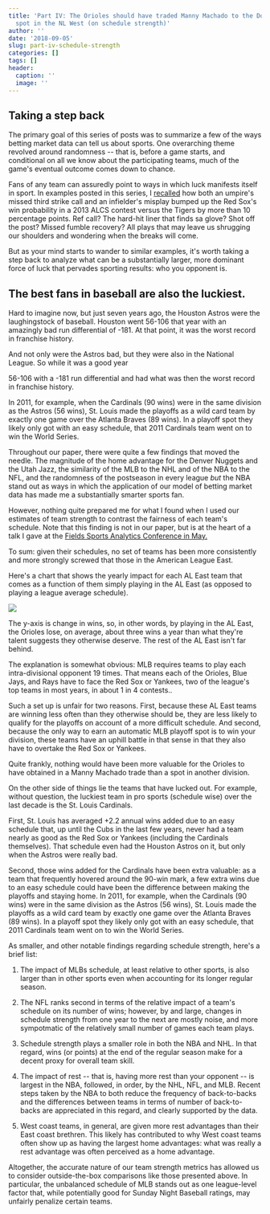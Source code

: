 ```yaml
---
title: 'Part IV: The Orioles should have traded Manny Machado to the Dodgers for a
  spot in the NL West (on schedule strength)'
author: ''
date: '2018-09-05'
slug: part-iv-schedule-strength
categories: []
tags: []
header:
  caption: ''
  image: ''
---
```



## Taking a step back 

The primary goal of this series of posts was to summarize a few of the ways betting market data can tell us about sports. One overarching theme revolved around randomness -- that is, before a game starts, and conditional on all we know about the participating teams, much of the game's eventual outcome comes down to chance.

Fans of any team can assuredly point to ways in which luck manifests itself in sport. In examples posted in this series, I [recalled](http://statsbylopez.netlify.com/post/part-i-randomness-of-games/) how both an umpire's missed third strike call and an infielder's misplay bumped up the Red Sox's win probability in a 2013 ALCS contest versus the Tigers by more than 10 percentage points. Ref call? The hard-hit liner that finds sa glove? Shot off the post? Missed fumble recovery? All plays that may leave us shrugging our shoulders and wondering when the breaks will come.

But as your mind starts to wander to similar examples, it's worth taking a step back to analyze what can be a substantially larger, more dominant force of luck that pervades sporting results: who you opponent is. 

## The best fans in baseball are also the luckiest. 

Hard to imagine now, but just seven years ago, the Houston Astros were the laughingstock of baseball. Houston went 56-106 that year with an amazingly bad run differential of -181. At that point, it was the worst record in franchise history. 

And not only were the Astros bad, but they were also in the National League. So while it was a good year 

 56-106 with a -181 run differential and had what was then the worst record in franchise history. 

In 2011, for example, when the Cardinals (90 wins) were in the same division as the Astros (56 wins), St. Louis made the playoffs as a wild card team by exactly one game over the Atlanta Braves (89 wins). In a playoff spot they likely only got with an easy schedule, that 2011 Cardinals team went on to win the World Series.




Throughout our paper, there were quite a few findings that moved the needle. The magnitude of the home advantage for the Denver Nuggets and the Utah Jazz, the similarity of the MLB to the NHL and of the NBA to the NFL, and the randomness of the postseason in every league *but* the NBA stand out as ways in which the application of our model of betting market data has made me a substantially smarter sports fan.

However, nothing quite prepared me for what I found when I used our estimates of team strength to contrast the fairness of each team's schedule. Note that this finding is not in our paper, but is at the heart of a talk I gave at the [Fields Sports Analytics Conference in May.](https://statsbylopez.github.io/Toronto18/Toronto18.html)

To sum: given their schedules, no set of teams has been more consistently and more strongly screwed that those in the American League East.

Here's a chart that shows the yearly impact for each AL East team that comes as a function of them simply playing in the AL East (as opposed to playing a league average schedule).

![](/img/ALEast1.png)

The y-axis is change in wins, so, in other words, by playing in the AL East, the Orioles lose, on average, about three wins a year than what they're talent suggests they otherwise deserve. The rest of the AL East isn't far behind.

The explanation is somewhat obvious: MLB requires teams to play each intra-divisional opponent 19 times. That means each of the Orioles, Blue Jays, and Rays have to face the Red Sox or Yankees, two of the league's top teams in most years, in about 1 in 4 contests..

Such a set up is unfair for two reasons. First, because these AL East teams are winning less often than they otherwise should be, they are less likely to qualify for the playoffs on account of a more difficult schedule. And second, because the only way to earn an automatic MLB playoff spot is to win your division, these teams have an uphill battle in that sense in that they also have to overtake the Red Sox or Yankees.

Quite frankly, nothing would have been more valuable for the Orioles to have obtained in a Manny Machado trade than a spot in another division.

On the other side of things lie the teams that have lucked out. For example, without question, the luckiest team in pro sports (schedule wise) over the last decade is the St. Louis Cardinals.

First, St. Louis has averaged +2.2 annual wins added due to an easy schedule that, up until the Cubs in the last few years, never had a team nearly as good as the Red Sox or Yankees (including the Cardinals themselves). That schedule even had the Houston Astros on it, but only when the Astros were really bad.

Second, those wins added for the Cardinals have been extra valuable: as a team that frequently hovered around the 90-win mark, a few extra wins due to an easy schedule could have been the difference between making the playoffs and staying home. In 2011, for example, when the Cardinals (90 wins) were in the same division as the Astros (56 wins), St. Louis made the playoffs as a wild card team by exactly one game over the Atlanta Braves (89 wins). In a playoff spot they likely only got with an easy schedule, that 2011 Cardinals team went on to win the World Series.

As smaller, and other notable findings regarding schedule strength, here's a brief list:

1. The impact of MLBs schedule, at least relative to other sports, is also larger than in other sports even when accounting for its longer regular season.

2. The NFL ranks second in terms of the relative impact of a team's schedule on its number of wins; however, by and large, changes in schedule strength from one year to the next are mostly noise, and more sympotmatic of the relatively small number of games each team plays.

3. Schedule strength plays a smaller role in both the NBA and NHL. In that regard, wins (or points) at the end of the regular season make for a decent proxy for overall team skill.

4. The impact of rest -- that is, having more rest than your opponent -- is largest in the NBA, followed, in order, by the NHL, NFL, and MLB. Recent steps taken by the NBA to both reduce the frequency of back-to-backs and the differences between teams in terms of number of back-to-backs are appreciated in this regard, and clearly supported by the data.

5. West coast teams, in general, are given more rest advantages than their East coast brethren. This likely has contributed to why West coast teams often show up as having the largest home advantages: what was really a rest advantage was often perceived as a home advantage.

Altogether, the accurate nature of our team strength metrics has allowed us to consider outside-the-box comparisons like those presented above. In particular, the unbalanced schedule of MLB stands out as one league-level factor that, while potentially good for Sunday Night Baseball ratings, may unfairly penalize certain teams.
